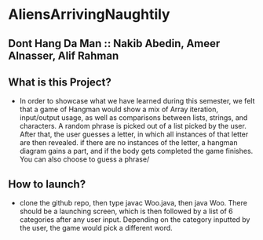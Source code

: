 # AliensArrivingNaughtily
## Dont Hang Da Man :: Nakib Abedin, Ameer Alnasser, Alif Rahman

## What is this Project?
* In order to showcase what we have learned during this semester, we felt that a game of Hangman would show a mix of Array iteration, input/output usage, as well as comparisons between lists, strings, and characters. A random phrase is picked out of a list picked by the user. After that, the user guesses a letter, in which all instances of that letter are then revealed. if there are no instances of the letter, a hangman diagram gains a part, and if the body gets completed the game finishes. You can also choose to guess a phrase/

## How to launch?

* clone the github repo, then type javac Woo.java, then java Woo. There should be a launching screen, which is then followed by a list of 6 categories after any user input. Depending on the category inputted by the user, the game would pick a different word.
